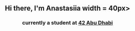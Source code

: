 <div align="center">

</div>
<h2 align="center"> Hi there, I'm Anastasiia  width = 40px> </h2>

<h3 align="center">currently a student at <a href="https://42abudhabi.ae" target="_blank">42 Abu Dhabi</a>

